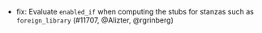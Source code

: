 - fix: Evaluate `enabled_if` when computing the stubs for stanzas such as
  `foreign_library` (#11707, @Alizter, @rgrinberg)
